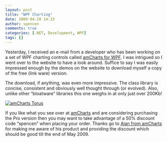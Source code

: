 ```yaml
---
layout: post
title: "WPF Charting"
date: 2009-04-28 14:33
author: spencen
comments: true
categories: [.NET, Development, WPF]
tags: []
---
```



Yesterday, I received an e-mail from a developer who has been working on a set of WPF charting controls called <a href="http://wpf.amcharts.com" target="_blank">amCharts for WPF</a>. I was intrigued so I went over to the website to have a look around. Suffice to say I was easily impressed enough by the demos on the website to download myself a copy of the free (link ware) version.
  

The download, if anything, was even more impressive. The class library is concise, consistent and obviously well thought through (or evolved). Also, unlike other “bloatware” libraries this one weighs in at only just over 200Kb!
  

<a href="/images/amCharts%20Torus_3.png">![amCharts Torus](/images/amCharts%20Torus_thumb_2.png "amCharts Torus")</a> 
  

If you like what you see over at <a href="http://wpf.amcharts.com" target="_blank">amCharts</a> and are considering purchasing the Pro version then you may want to take advantage of a 50% discount code “spencen” when placing your order. Thanks go to <a href="http://www.amcharts.com/about/" target="_blank">Alan from amCharts</a> for making me aware of his product and providing the discount which should be good till the end of May 2009.


